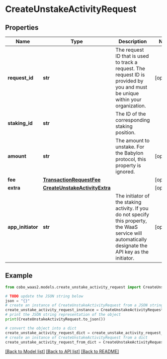 # CreateUnstakeActivityRequest


## Properties

Name | Type | Description | Notes
------------ | ------------- | ------------- | -------------
**request_id** | **str** | The request ID that is used to track a request. The request ID is provided by you and must be unique within your organization. | [optional] 
**staking_id** | **str** | The ID of the corresponding staking position. | 
**amount** | **str** | The amount to unstake. For the Babylon protocol, this property is ignored. | [optional] 
**fee** | [**TransactionRequestFee**](TransactionRequestFee.md) |  | [optional] 
**extra** | [**CreateUnstakeActivityExtra**](CreateUnstakeActivityExtra.md) |  | [optional] 
**app_initiator** | **str** | The initiator of the staking activity. If you do not specify this property, the WaaS service will automatically designate the API key as the initiator. | [optional] 

## Example

```python
from cobo_waas2.models.create_unstake_activity_request import CreateUnstakeActivityRequest

# TODO update the JSON string below
json = "{}"
# create an instance of CreateUnstakeActivityRequest from a JSON string
create_unstake_activity_request_instance = CreateUnstakeActivityRequest.from_json(json)
# print the JSON string representation of the object
print(CreateUnstakeActivityRequest.to_json())

# convert the object into a dict
create_unstake_activity_request_dict = create_unstake_activity_request_instance.to_dict()
# create an instance of CreateUnstakeActivityRequest from a dict
create_unstake_activity_request_from_dict = CreateUnstakeActivityRequest.from_dict(create_unstake_activity_request_dict)
```
[[Back to Model list]](../README.md#documentation-for-models) [[Back to API list]](../README.md#documentation-for-api-endpoints) [[Back to README]](../README.md)


